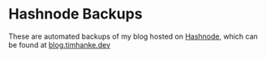 # Hashnode Backups

These are automated backups of my blog hosted on [Hashnode](https://hashnode.com/), which can be found at [blog.timhanke.dev](https://blog.timhanke.dev/)

